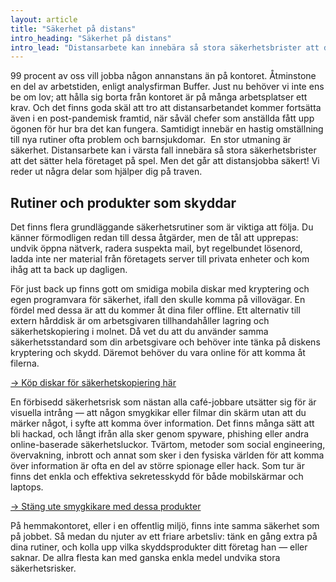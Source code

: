 ```yaml
---
layout: article
title: "Säkerhet på distans"
intro_heading: "Säkerhet på distans"
intro_lead: "Distansarbete kan innebära så stora säkerhetsbrister att det sätter hela företaget på spel. Men det går att distansjobba säkert!"
---
```

99 procent av oss vill jobba någon annanstans än på kontoret. Åtminstone en del av arbetstiden, enligt analysfirman Buffer. Just nu behöver vi inte ens be om lov; att hålla sig borta från kontoret är på många arbetsplatser ett krav. Och det finns goda skäl att tro att distansarbetandet kommer fortsätta även i en post-pandemisk framtid, när såväl chefer som anställda fått upp ögonen för hur bra det kan fungera. Samtidigt innebär en hastig omställning till nya rutiner ofta problem och barnsjukdomar.  En stor utmaning är säkerhet. Distansarbete kan i värsta fall innebära så stora säkerhetsbrister att det sätter hela företaget på spel. Men det går att distansjobba säkert! Vi reder ut några delar som hjälper dig på traven.

## Rutiner och produkter som skyddar

Det finns flera grundläggande säkerhetsrutiner som är viktiga att följa. Du känner förmodligen redan till dessa åtgärder, men de tål att upprepas: undvik öppna nätverk, radera suspekta mail, byt regelbundet lösenord, ladda inte ner material från företagets server till privata enheter och kom ihåg att ta back up dagligen.

För just back up finns gott om smidiga mobila diskar med kryptering och egen programvara för säkerhet, ifall den skulle komma på villovägar. En fördel med dessa är att du kommer åt dina filer offline. Ett alternativ till extern hårddisk är om arbetsgivaren tillhandahåller lagring och säkerhetskopiering i molnet. Då vet du att du använder samma säkerhetsstandard som din arbetsgivare och behöver inte tänka på diskens kryptering och skydd. Däremot behöver du vara online för att komma åt filerna. 

[-> Köp diskar för säkerhetskopiering här](https://www.atea.se/eshop/products/?filters=S_KrypteradHDD)

En förbisedd säkerhetsrisk som nästan alla café-jobbare utsätter sig för är visuella intrång — att någon smygkikar eller filmar din skärm utan att du märker något, i syfte att komma över information. Det finns många sätt att bli hackad, och långt ifrån alla sker genom spyware, phishing eller andra online-baserade säkerhetsluckor. Tvärtom, metoder som social engineering, övervakning, inbrott och annat som sker i den fysiska världen för att komma över information är ofta en del av större spionage eller hack. Som tur är finns det enkla och effektiva sekretesskydd för både mobilskärmar och laptops.

[-> Stäng ute smygkikare med dessa produkter](https://www.atea.se/eshop/products/?filters=S_privacy%7EEF_137%7EM_137_400%7EM_137_378%7EM_137_2218%7EM_137_2324%7EM_137_8858)

På hemmakontoret, eller i en offentlig miljö, finns inte samma säkerhet som på jobbet. Så medan du njuter av ett friare arbetsliv: tänk en gång extra på dina rutiner, och kolla upp vilka skyddsprodukter ditt företag han — eller saknar. De allra flesta kan med ganska enkla medel undvika stora säkerhetsrisker.